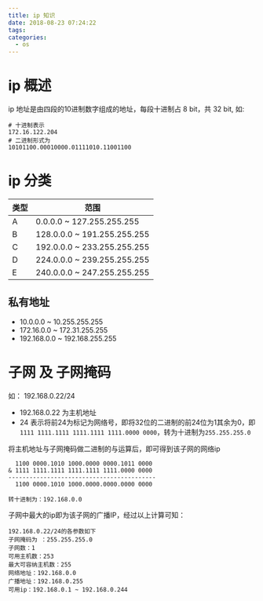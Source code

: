 ```yaml
---
title: ip 知识
date: 2018-08-23 07:24:22
tags:
categories:
  - os
---
```


# ip 概述

ip 地址是由四段的10进制数字组成的地址，每段十进制占 8 bit，共 32 bit, 如:

    # 十进制表示
    172.16.122.204
    # 二进制形式为
    10101100.00010000.01111010.11001100

# ip 分类

| 类型 | 范围 |
| - | - |
| A | 0.0.0.0 ~ 127.255.255.255 |
| B | 128.0.0.0 ~ 191.255.255.255 |
| C | 192.0.0.0 ~ 233.255.255.255 |
| D | 224.0.0.0 ~ 239.255.255.255 |
| E | 240.0.0.0 ~ 247.255.255.255 |

## 私有地址

- 10.0.0.0 ~ 10.255.255.255
- 172.16.0.0 ~ 172.31.255.255
- 192.168.0.0 ~ 192.168.255.255

# 子网 及 子网掩码

如： 192.168.0.22/24
- 192.168.0.22 为主机地址
- 24 表示将前24为标记为网络号，即将32位的二进制的前24位为1其余为0，即`1111 1111.1111 1111.1111 1111.0000 0000`，转为十进制为`255.255.255.0`

将主机地址与子网掩码做二进制的与运算后，即可得到该子网的网络ip

      1100 0000.1010 1000.0000 0000.1011 0000
    & 1111 1111.1111 1111.1111 1111.0000 0000
    ------------------------------------------
      1100 0000.1010 1000.0000.0000.0000 0000

    转十进制为：192.168.0.0

子网中最大的ip即为该子网的广播IP，经过以上计算可知：

    192.168.0.22/24的各参数如下
    子网掩码为 ：255.255.255.0
    子网数：1
    可用主机数：253
    最大可容纳主机数：255
    网络地址：192.168.0.0
    广播地址：192.168.0.255
    可用ip：192.168.0.1 ~ 192.168.0.244